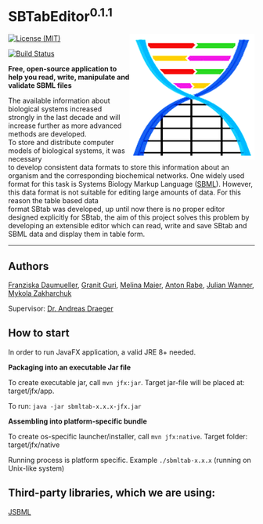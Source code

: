 # SBTabEditor<sup>0.1.1</sup>
[![License (MIT)](https://img.shields.io/badge/license-MIT-blue.svg?style=plastic)](http://opensource.org/licenses/MIT)
<img align="right" src="src/main/resources/de/sbtab/view/Icon_256.png"/>

[![Build Status](https://travis-ci.com/draeger-lab/SBTabEditor.svg?token=ByDn1ybpoXpKvMHXpZD4&branch=master)](https://travis-ci.com/draeger-lab/SBTabEditor)

**Free, open-source application to help you read, write, manipulate and validate SBML files**

The available information about biological systems increased strongly in the last decade and will
increase further as more advanced methods are developed. <br>To store and distribute computer models of biological systems, it
was necessary<br> to develop consistent data formats to store this information about an organism and
the corresponding biochemical networks. One widely used format for this task is Systems Biology
Markup Language ([SBML](http://sbml.org)). However, this data format is not suitable for editing large
amounts of data. For this reason the table based data<br> format SBtab was developed, up until now
there is no proper editor designed explicitly for SBtab, the aim of this project solves this problem
by developing an extensible editor which can read, write and save SBtab and SBML data
and display them in table form.
___________________________________________________________________________________________________________

## Authors
[Franziska Daumueller](https://github.com/FranziskaDaumueller),
[Granit Guri](https://github.com/GranitGuri),
[Melina Maier](https://github.com/MelinaMaier),
[Anton Rabe](https://github.com/AntonJuliusRabe),
[Julian Wanner](https://github.com/JuliWanner),
[Mykola Zakharchuk](https://github.com/zakharc)

Supervisor:
[Dr. Andreas Draeger](https://github.com/draeger)

## How to start
In order to run JavaFX application, a valid JRE 8+ needed.

**Packaging into an executable Jar file**

To create executable jar, call `mvn jfx:jar`. Target jar-file will be placed at: target/jfx/app.

To run: `java -jar sbmltab-x.x.x-jfx.jar`


**Assembling into platform-specific bundle**

To create os-specific launcher/installer, call `mvn jfx:native`. Target folder: target/jfx/native

Running process is platform specific. Example `./sbmltab-x.x.x` (running on Unix-like system)
 

## Third-party libraries, which we are using:

[JSBML](https://github.com/sbmlteam/jsbml)

